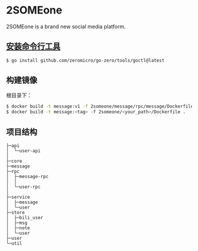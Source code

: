 # 2SOMEone
2SOMEone is a brand new social media platform.  


## [安装命令行工具](https://go-zero.dev/cn/docs/goctl/installation)
```sh
$ go install github.com/zeromicro/go-zero/tools/goctl@latest
```
## 构建镜像  
根目录下：
```sh
$ docker build -t message:v1 -f 2someone/message/rpc/message/Dockerfile .
$ docker build -t message:<tag> -f 2someone/<your_path>/Dockerfile .
```

## 项目结构
```
├─api
│  └─user-api
│      
├─core
├─message
├─rpc
│  ├─message-rpc
│  │     
│  └─user-rpc
│ 
├─service
│  ├─message
│  └─user
├─store
│  ├─bili_user
│  ├─msg
│  ├─note
│  └─user
├─user
└─util
```